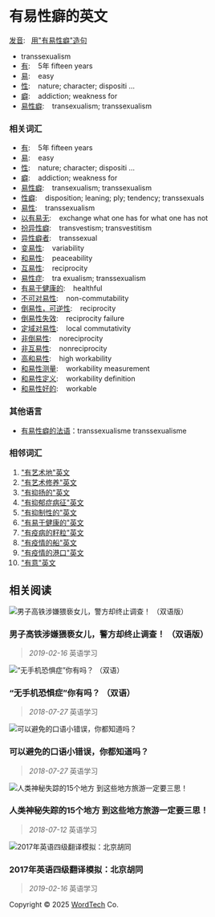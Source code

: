 # 有易性癖的英文

[发音](http://www.wordtech.com.cn/mfayin/有易性癖.html "有易性癖发音怎么读"):   [用"有易性癖"造句](http://www.wordtech.com.cn/mzj/有易性癖.html)

-   transsexualism
-   [有](http://www.wordtech.com.cn/m/有.html "有 英文"):    5年 fifteen years
-   [易](http://www.wordtech.com.cn/m/易.html "易 英文"):    easy
-   [性](http://www.wordtech.com.cn/m/性.html "性 英文"):    nature; character; dispositi ...
-   [癖](http://www.wordtech.com.cn/m/癖.html "癖 英文"):    addiction; weakness for
-   [易性癖](http://www.wordtech.com.cn/m/易性癖.html "易性癖 英文"):    transexualism; transsexualism

### 相关词汇

- [有](http://www.wordtech.com.cn/m/有.html "有英文翻译"):    5年 fifteen years
- [易](http://www.wordtech.com.cn/m/易.html "易英文翻译"):    easy
- [性](http://www.wordtech.com.cn/m/性.html "性英文翻译"):    nature; character; dispositi ...
- [癖](http://www.wordtech.com.cn/m/癖.html "癖英文翻译"):    addiction; weakness for
- [易性癖](http://www.wordtech.com.cn/m/易性癖.html "易性癖英文翻译"):    transexualism; transsexualism
- [性癖](http://www.wordtech.com.cn/m/性癖.html "性癖英文翻译"):    disposition; leaning; ply; tendency; transsexuals
- [易性](http://www.wordtech.com.cn/m/易性.html "易性英文翻译"):    transsexualism
- [以有易无](http://www.wordtech.com.cn/m/以有易无.html "以有易无英文翻译"):    exchange what one has for what one has not
- [扮异性癖](http://www.wordtech.com.cn/m/扮异性癖.html "扮异性癖英文翻译"):    transvestism; transvestitism
- [异性癖者](http://www.wordtech.com.cn/m/异性癖者.html "异性癖者英文翻译"):    transsexual
- [变易性](http://www.wordtech.com.cn/m/变易性.html "变易性英文翻译"):    variability
- [和易性](http://www.wordtech.com.cn/m/和易性.html "和易性英文翻译"):    peaceability
- [互易性](http://www.wordtech.com.cn/m/互易性.html "互易性英文翻译"):    reciprocity
- [易性症](http://www.wordtech.com.cn/m/易性症.html "易性症英文翻译"):    tra exualism; transsexualism
- [有易于健康的](http://www.wordtech.com.cn/m/有易于健康的.html "有易于健康的英文翻译"):    healthful
- [不可对易性](http://www.wordtech.com.cn/m/不可对易性.html "不可对易性英文翻译"):    non-commutability
- [倒易性，可逆性](http://www.wordtech.com.cn/m/倒易性，可逆性.html "倒易性，可逆性英文翻译"):    reciprocity
- [倒易性失效](http://www.wordtech.com.cn/m/倒易性失效.html "倒易性失效英文翻译"):    reciprocity failure
- [定域对易性](http://www.wordtech.com.cn/m/定域对易性.html "定域对易性英文翻译"):    local commutativity
- [非倒易性](http://www.wordtech.com.cn/m/非倒易性.html "非倒易性英文翻译"):    noreciprocity
- [非互易性](http://www.wordtech.com.cn/m/非互易性.html "非互易性英文翻译"):    nonreciprocity
- [高和易性](http://www.wordtech.com.cn/m/高和易性.html "高和易性英文翻译"):    high workability
- [和易性测量](http://www.wordtech.com.cn/m/和易性测量.html "和易性测量英文翻译"):    workability measurement
- [和易性定义](http://www.wordtech.com.cn/m/和易性定义.html "和易性定义英文翻译"):    workability definition
- [和易性好的](http://www.wordtech.com.cn/m/和易性好的.html "和易性好的英文翻译"):    workable

### 其他语言

- [有易性癖的法语](http://www.wordtech.com.cn/mfr/有易性癖.html)：transsexualisme transsexualisme

### 相邻词汇

1.  ["有艺术地"英文](http://www.wordtech.com.cn/m/有艺术地.html "有艺术地的英文翻译")
2.  ["有艺术修养"英文](http://www.wordtech.com.cn/m/有艺术修养.html "有艺术修养的英文翻译")
3.  ["有抑扬的"英文](http://www.wordtech.com.cn/m/有抑扬的.html "有抑扬的的英文翻译")
4.  ["有抑郁症病征"英文](http://www.wordtech.com.cn/m/有抑郁症病征.html "有抑郁症病征的英文翻译")
5.  ["有抑制性的"英文](http://www.wordtech.com.cn/m/有抑制性的.html "有抑制性的的英文翻译")
6.  ["有易于健康的"英文](http://www.wordtech.com.cn/m/有易于健康的.html "有易于健康的的英文翻译")
7.  ["有疫病的籽粒"英文](http://www.wordtech.com.cn/m/有疫病的籽粒.html "有疫病的籽粒的英文翻译")
8.  ["有疫情的船"英文](http://www.wordtech.com.cn/m/有疫情的船.html "有疫情的船的英文翻译")
9.  ["有疫情的港口"英文](http://www.wordtech.com.cn/m/有疫情的港口.html "有疫情的港口的英文翻译")
10.  ["有意"英文](http://www.wordtech.com.cn/m/有意.html "有意的英文翻译")

## 相关阅读

![男子高铁涉嫌猥亵女儿，警方却终止调查！ （双语版）](http://images.ichacha.net/images/297_sbn.jpeg)
### 男子高铁涉嫌猥亵女儿，警方却终止调查！ （双语版）
> _2019-02-16_ 英语学习

![“无手机恐惧症”你有吗？ （双语）](http://images.ichacha.net/images/214_sbn.jpeg)
### “无手机恐惧症”你有吗？ （双语）
> _2018-07-27_ 英语学习

![可以避免的口语小错误，你都知道吗？](http://images.ichacha.net/images/120_sbn.jpeg)
### 可以避免的口语小错误，你都知道吗？
> _2018-07-27_ 英语学习

![人类神秘失踪的15个地方 到这些地方旅游一定要三思！](http://images.ichacha.net/images/69_sbn.jpeg)
### 人类神秘失踪的15个地方 到这些地方旅游一定要三思！
> _2018-07-12_ 英语学习

![2017年英语四级翻译模拟：北京胡同](http://images.ichacha.net/images/317_sbn.jpeg)
### 2017年英语四级翻译模拟：北京胡同
> _2019-02-16_ 英语学习

Copyright © 2025 [WordTech](http://www.wordtech.com.cn) Co.